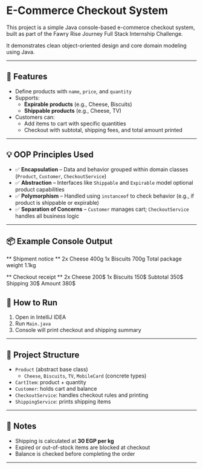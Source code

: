 # E-Commerce Checkout System 

This project is a simple Java console-based e-commerce checkout system, built as part of the Fawry Rise Journey Full Stack Internship Challenge.

It demonstrates clean object-oriented design and core domain modeling using Java.

---

## 🧩 Features

- Define products with `name`, `price`, and `quantity`
- Supports:
  - **Expirable products** (e.g., Cheese, Biscuits)
  - **Shippable products** (e.g., Cheese, TV)
- Customers can:
  - Add items to cart with specific quantities
  - Checkout with subtotal, shipping fees, and total amount printed

---

## 💡 OOP Principles Used

- ✅ **Encapsulation** – Data and behavior grouped within domain classes (`Product`, `Customer`, `CheckoutService`)
- ✅ **Abstraction** – Interfaces like `Shippable` and `Expirable` model optional product capabilities
- ✅ **Polymorphism** – Handled using `instanceof` to check behavior (e.g., if product is shippable or expirable)
- ✅ **Separation of Concerns** – `Customer` manages cart; `CheckoutService` handles all business logic

---

## 📦 Example Console Output
** Shipment notice **
2x Cheese 400g
1x Biscuits 700g
Total package weight 1.1kg

** Checkout receipt **
2x Cheese 200$
1x Biscuits 150$
Subtotal 350$
Shipping 30$
Amount 380$


## 🚀 How to Run

1. Open in IntelliJ IDEA
2. Run `Main.java`
3. Console will print checkout and shipping summary

---

## 🔧 Project Structure

- `Product` (abstract base class)
  - `Cheese`, `Biscuits`, `TV`, `MobileCard` (concrete types)
- `CartItem`: product + quantity
- `Customer`: holds cart and balance
- `CheckoutService`: handles checkout rules and printing
- `ShippingService`: prints shipping items

---

## 📄 Notes

- Shipping is calculated at **30 EGP per kg**
- Expired or out-of-stock items are blocked at checkout
- Balance is checked before completing the order

---
